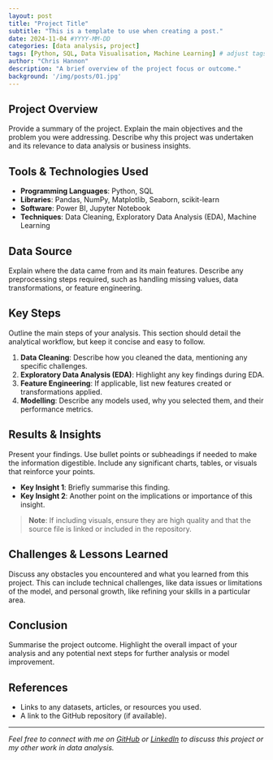 ```yaml
---
layout: post
title: "Project Title"
subtitle: "This is a template to use when creating a post."
date: 2024-11-04 #YYYY-MM-DD
categories: [data analysis, project]
tags: [Python, SQL, Data Visualisation, Machine Learning] # adjust tags as needed
author: "Chris Hannon"
description: "A brief overview of the project focus or outcome."
background: '/img/posts/01.jpg'
---
```


## Project Overview

Provide a summary of the project. Explain the main objectives and the problem you were addressing. Describe why this project was undertaken and its relevance to data analysis or business insights.

## Tools & Technologies Used

- **Programming Languages**: Python, SQL
- **Libraries**: Pandas, NumPy, Matplotlib, Seaborn, scikit-learn
- **Software**: Power BI, Jupyter Notebook
- **Techniques**: Data Cleaning, Exploratory Data Analysis (EDA), Machine Learning

## Data Source

Explain where the data came from and its main features. Describe any preprocessing steps required, such as handling missing values, data transformations, or feature engineering.

## Key Steps

Outline the main steps of your analysis. This section should detail the analytical workflow, but keep it concise and easy to follow.

1. **Data Cleaning**: Describe how you cleaned the data, mentioning any specific challenges.
2. **Exploratory Data Analysis (EDA)**: Highlight any key findings during EDA.
3. **Feature Engineering**: If applicable, list new features created or transformations applied.
4. **Modelling**: Describe any models used, why you selected them, and their performance metrics.

## Results & Insights

Present your findings. Use bullet points or subheadings if needed to make the information digestible. Include any significant charts, tables, or visuals that reinforce your points.

- **Key Insight 1**: Briefly summarise this finding.
- **Key Insight 2**: Another point on the implications or importance of this insight.

> **Note**: If including visuals, ensure they are high quality and that the source file is linked or included in the repository.

## Challenges & Lessons Learned

Discuss any obstacles you encountered and what you learned from this project. This can include technical challenges, like data issues or limitations of the model, and personal growth, like refining your skills in a particular area.

## Conclusion

Summarise the project outcome. Highlight the overall impact of your analysis and any potential next steps for further analysis or model improvement.

## References

- Links to any datasets, articles, or resources you used.
- A link to the GitHub repository (if available).

---

*Feel free to connect with me on [GitHub](https://github.com/cnhannon) or [LinkedIn](#) to discuss this project or my other work in data analysis.*
